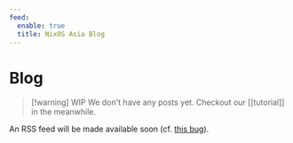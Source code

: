 ```yaml
---
feed:
  enable: true
  title: NixOS Asia Blog
---
```


# Blog

>[!warning] WIP
> We don't have any posts yet. Checkout our [[tutorial]] in the meanwhile.

An RSS feed will be made available soon (cf. [this bug](https://github.com/srid/emanote/issues/490)).